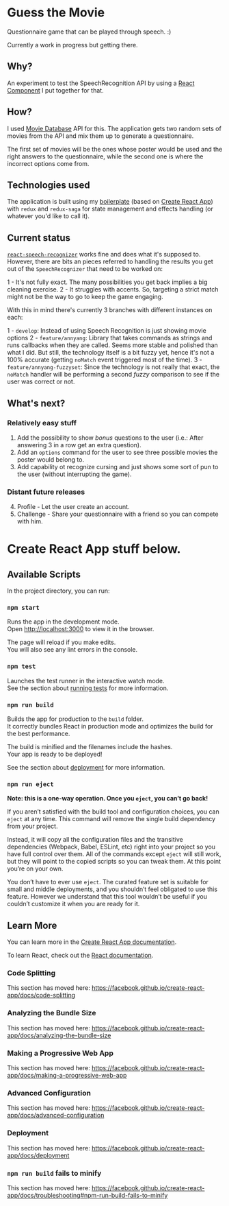 # Guess the Movie

Questionnaire game that can be played through speech. :)

Currently a work in progress but getting there.

## Why?

An experiment to test the SpeechRecognition API by using a [React Component](https://github.com/loqtor/react-speech-recognizer) I put together for that.

## How?

I used [Movie Database](https://www.themoviedb.org/) API for this. The application gets two random sets of movies from the API and mix them up to generate a questionnaire.

The first set of movies will be the ones whose poster would be used and the right answers to the questionnaire, while the second one is where the incorrect options come from.

## Technologies used

The application is built using my [boilerplate](https://github.com/loqtor/react-boilerplate) (based on [Create React App](https://github.com/facebook/create-react-app)) with `redux` and `redux-saga` for state management and effects handling (or whatever you'd like to call it).

## Current status

[`react-speech-recognizer`](https://github.com/loqtor/react-speech-recognizer) works fine and does what it's supposed to. However, there are bits an pieces referred to handling the results you get out of the `SpeechRecognizer` that need to be worked on:

1 - It's not fully exact. The many possibilities you get back implies a big cleaning exercise.
2 - It struggles with accents. So, targeting a strict match might not be the way to go to keep the game engaging.

With this in mind there's currently 3 branches with different instances on each:

1 - `develop`: Instead of using Speech Recognition is just showing movie options
2 - `feature/annyang`: Library that takes commands as strings and runs callbacks when they are called. Seems more stable and polished than what I did. But still, the technology itself is a bit fuzzy yet, hence it's not a 100% accurate (getting `noMatch` event triggered most of the time).
3 - `feature/annyang-fuzzyset`: Since the technology is not really that exact, the `noMatch` handler will be performing a second _fuzzy_ comparison to see if the user was correct or not.

## What's next?

### Relatively easy stuff

1. Add the possibility to show _bonus_ questions to the user (i.e.: After answering 3 in a row get an extra question).
2. Add an `options` command for the user to see three possible movies the poster would belong to.
3. Add capability ot recognize cursing and just shows some sort of pun to the user (without interrupting the game).

### Distant future releases

4. Profile - Let the user create an account.
5. Challenge - Share your questionnaire with a friend so you can compete with him.

# Create React App stuff below.

## Available Scripts

In the project directory, you can run:

### `npm start`

Runs the app in the development mode.<br />
Open [http://localhost:3000](http://localhost:3000) to view it in the browser.

The page will reload if you make edits.<br />
You will also see any lint errors in the console.

### `npm test`

Launches the test runner in the interactive watch mode.<br />
See the section about [running tests](https://facebook.github.io/create-react-app/docs/running-tests) for more information.

### `npm run build`

Builds the app for production to the `build` folder.<br />
It correctly bundles React in production mode and optimizes the build for the best performance.

The build is minified and the filenames include the hashes.<br />
Your app is ready to be deployed!

See the section about [deployment](https://facebook.github.io/create-react-app/docs/deployment) for more information.

### `npm run eject`

**Note: this is a one-way operation. Once you `eject`, you can’t go back!**

If you aren’t satisfied with the build tool and configuration choices, you can `eject` at any time. This command will remove the single build dependency from your project.

Instead, it will copy all the configuration files and the transitive dependencies (Webpack, Babel, ESLint, etc) right into your project so you have full control over them. All of the commands except `eject` will still work, but they will point to the copied scripts so you can tweak them. At this point you’re on your own.

You don’t have to ever use `eject`. The curated feature set is suitable for small and middle deployments, and you shouldn’t feel obligated to use this feature. However we understand that this tool wouldn’t be useful if you couldn’t customize it when you are ready for it.

## Learn More

You can learn more in the [Create React App documentation](https://facebook.github.io/create-react-app/docs/getting-started).

To learn React, check out the [React documentation](https://reactjs.org/).

### Code Splitting

This section has moved here: https://facebook.github.io/create-react-app/docs/code-splitting

### Analyzing the Bundle Size

This section has moved here: https://facebook.github.io/create-react-app/docs/analyzing-the-bundle-size

### Making a Progressive Web App

This section has moved here: https://facebook.github.io/create-react-app/docs/making-a-progressive-web-app

### Advanced Configuration

This section has moved here: https://facebook.github.io/create-react-app/docs/advanced-configuration

### Deployment

This section has moved here: https://facebook.github.io/create-react-app/docs/deployment

### `npm run build` fails to minify

This section has moved here: https://facebook.github.io/create-react-app/docs/troubleshooting#npm-run-build-fails-to-minify
